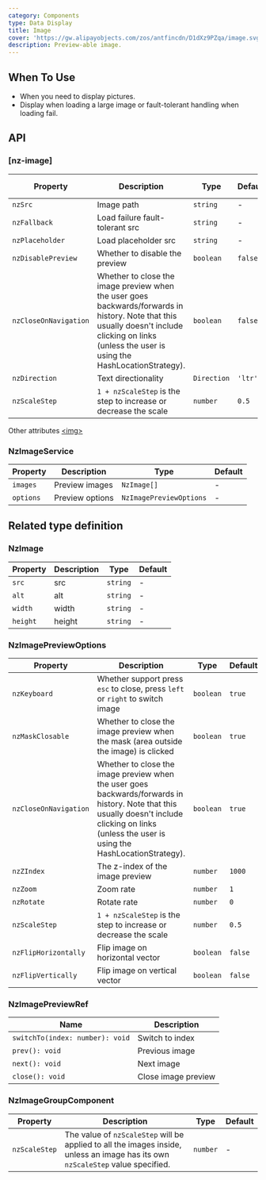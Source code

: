 ```yaml
---
category: Components
type: Data Display
title: Image
cover: 'https://gw.alipayobjects.com/zos/antfincdn/D1dXz9PZqa/image.svg'
description: Preview-able image.
---
```


## When To Use

- When you need to display pictures.
- Display when loading a large image or fault-tolerant handling when loading fail.

## API

### [nz-image]

| Property              | Description                                                                                                                                                                                        | Type        | Default | Global Config |
| --------------------- | -------------------------------------------------------------------------------------------------------------------------------------------------------------------------------------------------- | ----------- | ------- | ------------- |
| `nzSrc`               | Image path                                                                                                                                                                                         | `string`    | -       | -             |
| `nzFallback`          | Load failure fault-tolerant src                                                                                                                                                                    | `string`    | -       | ✅            |
| `nzPlaceholder`       | Load placeholder src                                                                                                                                                                               | `string`    | -       | ✅            |
| `nzDisablePreview`    | Whether to disable the preview                                                                                                                                                                     | `boolean`   | `false` | ✅            |
| `nzCloseOnNavigation` | Whether to close the image preview when the user goes backwards/forwards in history. Note that this usually doesn't include clicking on links (unless the user is using the HashLocationStrategy). | `boolean`   | `false` | ✅            |
| `nzDirection`         | Text directionality                                                                                                                                                                                | `Direction` | `'ltr'` | ✅            |
| `nzScaleStep`         | `1 + nzScaleStep` is the step to increase or decrease the scale                                                                                                                                    | `number`    | `0.5`   | ✅            |

Other attributes [<img\>](https://developer.mozilla.org/en-US/docs/Web/HTML/Element/img#Attributes)

### NzImageService

| Property  | Description     | Type                    | Default |
| --------- | --------------- | ----------------------- | ------- |
| `images`  | Preview images  | `NzImage[]`             | -       |
| `options` | Preview options | `NzImagePreviewOptions` | -       |

## Related type definition

### NzImage

| Property | Description | Type     | Default |
| -------- | ----------- | -------- | ------- |
| `src`    | src         | `string` | -       |
| `alt`    | alt         | `string` | -       |
| `width`  | width       | `string` | -       |
| `height` | height      | `string` | -       |

### NzImagePreviewOptions

| Property              | Description                                                                                                                                                                                        | Type      | Default |
| --------------------- | -------------------------------------------------------------------------------------------------------------------------------------------------------------------------------------------------- | --------- | ------- |
| `nzKeyboard`          | Whether support press `esc` to close, press `left` or `right` to switch image                                                                                                                      | `boolean` | `true`  |
| `nzMaskClosable`      | Whether to close the image preview when the mask (area outside the image) is clicked                                                                                                               | `boolean` | `true`  |
| `nzCloseOnNavigation` | Whether to close the image preview when the user goes backwards/forwards in history. Note that this usually doesn't include clicking on links (unless the user is using the HashLocationStrategy). | `boolean` | `true`  |
| `nzZIndex`            | The z-index of the image preview                                                                                                                                                                   | `number`  | `1000`  |
| `nzZoom`              | Zoom rate                                                                                                                                                                                          | `number`  | `1`     |
| `nzRotate`            | Rotate rate                                                                                                                                                                                        | `number`  | `0`     |
| `nzScaleStep`         | `1 + nzScaleStep` is the step to increase or decrease the scale                                                                                                                                    | `number`  | `0.5`   |
| `nzFlipHorizontally`  | Flip image on horizontal vector                                                                                                                                                                    | `boolean` | `false` |
| `nzFlipVertically`    | Flip image on vertical vector                                                                                                                                                                      | `boolean` | `false` |

### NzImagePreviewRef

| Name                            | Description         |
| ------------------------------- | ------------------- |
| `switchTo(index: number): void` | Switch to index     |
| `prev(): void`                  | Previous image      |
| `next(): void`                  | Next image          |
| `close(): void`                 | Close image preview |

### NzImageGroupComponent

| Property      | Description                                                                                                                     | Type     | Default |
| ------------- | ------------------------------------------------------------------------------------------------------------------------------- | -------- | ------- |
| `nzScaleStep` | The value of `nzScaleStep` will be applied to all the images inside, unless an image has its own `nzScaleStep` value specified. | `number` | -       |
